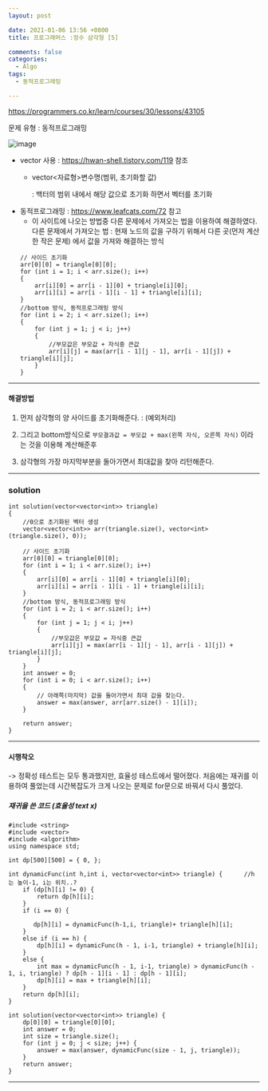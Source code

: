 ```yaml
---
layout: post

date: 2021-01-06 13:56 +0800
title: 프로그래머스 :정수 삼각형 [5] 

comments: false
categories: 
  - Algo
tags: 
  - 동적프로그래밍

---
```


https://programmers.co.kr/learn/courses/30/lessons/43105

문제 유형 : 동적프로그래밍


![image](https://user-images.githubusercontent.com/49177223/103776529-eac1df00-5072-11eb-98ff-cd88cfb3e80c.png)


- vector 사용 : https://hwan-shell.tistory.com/119 참조    
  -  vector<자료형>변수명(범위, 초기화할 값) 
    
        :  백터의 범위 내에서 해당 값으로 초기화 하면서 벡터를 초기화
- 동적프로그래밍 : https://www.leafcats.com/72 참고
    - 이 사이트에 나오는 방법중 다른 문제에서 가져오는 법을 이용하여 해결하였다.
    다른 문제에서 가져오는 법 : 현재 노드의 값을 구하기 위해서 다른 곳(먼저 계산한 작은 문제) 에서 값을 가져와 해결하는 방식
    ```
    // 사이드 초기화
    arr[0][0] = triangle[0][0];
    for (int i = 1; i < arr.size(); i++)
    {
        arr[i][0] = arr[i - 1][0] + triangle[i][0];
        arr[i][i] = arr[i - 1][i - 1] + triangle[i][i];
    }
    //bottom 방식, 동적프로그래밍 방식
    for (int i = 2; i < arr.size(); i++)
    {
        for (int j = 1; j < i; j++)
        {
            //부모값은 부모값 + 자식중 큰값
            arr[i][j] = max(arr[i - 1][j - 1], arr[i - 1][j]) + triangle[i][j];
        }
    }
    ```

- - -


#### 해결방법

1. 먼저 삼각형의 양 사이드를 초기화해준다.  : (예외처리)

2. 그리고 bottom방식으로 `부모결과값 = 부모값 + max(왼쪽 자식, 오른쪽 자식)` 이라는 것을 이용해 계산해준후
3. 삼각형의 가장 마지막부분을 돌아가면서 최대값을 찾아 리턴해준다. 

   
- - -

### solution
```
int solution(vector<vector<int>> triangle)
{
    //0으로 초기화된 벡터 생성
    vector<vector<int>> arr(triangle.size(), vector<int>(triangle.size(), 0));

    // 사이드 초기화
    arr[0][0] = triangle[0][0];
    for (int i = 1; i < arr.size(); i++)
    {
        arr[i][0] = arr[i - 1][0] + triangle[i][0];
        arr[i][i] = arr[i - 1][i - 1] + triangle[i][i];
    }
    //bottom 방식, 동적프로그래밍 방식
    for (int i = 2; i < arr.size(); i++)
    {
        for (int j = 1; j < i; j++)
        {
            //부모값은 부모값 = 자식중 큰값
            arr[i][j] = max(arr[i - 1][j - 1], arr[i - 1][j]) + triangle[i][j];
        }
    }
    int answer = 0;
    for (int i = 0; i < arr.size(); i++)
    {
        // 아래쪽(마지막) 값을 돌아가면서 최대 값을 찾는다. 
        answer = max(answer, arr[arr.size() - 1][i]);
    }

    return answer;
}
```
- - -
#### 시행착오

-> 정확성 테스트는 모두 통과했지만, 효율성 테스트에서 떨어졌다. 
처음에는 재귀를 이용하여 풀었는데 시간복잡도가 크게 나오는 문제로 for문으로 바꿔서 다시 풀었다. 
##### 재귀을 쓴 코드 (효율성 text x)
```
#include <string>
#include <vector>
#include <algorithm>
using namespace std;

int dp[500][500] = { 0, };

int dynamicFunc(int h,int i, vector<vector<int>> triangle) {      //h는 높이-1, i는 위치..?
    if (dp[h][i] != 0) {
        return dp[h][i];
    }
    if (i == 0) {

       dp[h][i] = dynamicFunc(h-1,i, triangle)+ triangle[h][i];
    }
    else if (i == h) {
        dp[h][i] = dynamicFunc(h - 1, i-1, triangle) + triangle[h][i];
    }
    else {
        int max = dynamicFunc(h - 1, i-1, triangle) > dynamicFunc(h - 1, i, triangle) ? dp[h - 1][i - 1] : dp[h - 1][i];
        dp[h][i] = max + triangle[h][i];
    }
    return dp[h][i];
}

int solution(vector<vector<int>> triangle) {
    dp[0][0] = triangle[0][0];
    int answer = 0;
    int size = triangle.size();
    for (int j = 0; j < size; j++) {
        answer = max(answer, dynamicFunc(size - 1, j, triangle));
    }
    return answer;
}
```
- - -